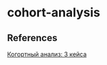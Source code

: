 # cohort-analysis

## References
[Когортный анализ: 3 кейса](https://habr.com/en/company/io/blog/262025/)
